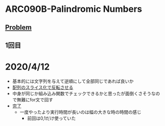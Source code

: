 # ARC090B-Palindromic Numbers
[Problem](https://atcoder.jp/contests/abc090/tasks/abc090_b)
-----
## 1回目
# 2020/4/12
* 基本的には文字列を与えて逆順にして全部同じであれば良いか
* [配列のスライス化で反転させる](https://note.nkmk.me/python-reverse-reversed/)
* 中身が同じか組み込み関数でチェックできるかと思ったが面倒くさそうなので無難にfor文で回す
* [完了](https://atcoder.jp/contests/abc090/submissions/3882093)
    * 一度やったより実行時間が長いのは幅の大きな時の時間の感じ
        * 前回は0,1だけ使っていた

